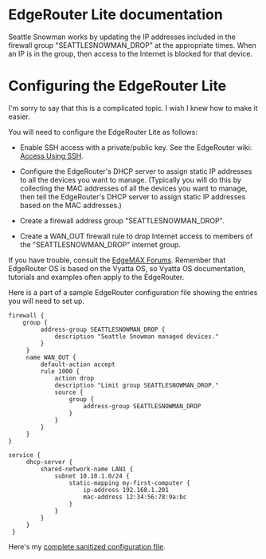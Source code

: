 # EdgeRouter Lite documentation

Seattle Snowman works by updating the IP addresses included in the
firewall group "SEATTLESNOWMAN_DROP" at the appropriate times. When an IP is in
the group, then access to the Internet is blocked for that device.

# Configuring the EdgeRouter Lite

I'm sorry to say that this is a complicated topic. I wish I knew how to
make it easier.

You will need to configure the EdgeRouter Lite as follows:


 + Enable SSH access with a private/public key. See the EdgeRouter wiki:
   [Access Using SSH](http://wiki.ubnt.com/Access_Using_SSH).

 + Configure the EdgeRouter's DHCP server to assign static IP addresses to all
   the devices you want to manage. (Typically you will do this by collecting
   the MAC addresses of all the devices you want to manage, then tell the
   EdgeRouter's DHCP server to assign static IP addresses based on the MAC
   addresses.)

 + Create a firewall address group "SEATTLESNOWMAN_DROP".

 + Create a WAN_OUT firewall rule to drop Internet access to members of the
   "SEATTLESNOWMAN_DROP" internet group.

If you have trouble, consult the
[EdgeMAX Forums](http://community.ubnt.com/t5/EdgeMAX/bd-p/EdgeMAX).
Remember that EdgeRouter OS is based on the Vyatta OS, so
Vyatta OS documentation, tutorials and examples often apply to the EdgeRouter.

Here is a part of a sample EdgeRouter configuration file showing the entries
you will need to set up.

    firewall {
        group {
             address-group SEATTLESNOWMAN_DROP {
                 description "Seattle Snowman managed devices."
             }
         }
         name WAN_OUT {
             default-action accept
             rule 1000 {
                 action drop
                 description "Limit group SEATTLESNOWMAN_DROP."
                 source {
                     group {
                         address-group SEATTLESNOWMAN_DROP
                     }
                 }
             }
         }
    }

    service {
         dhcp-server {
             shared-network-name LAN1 {
                 subnet 10.10.1.0/24 {
                     static-mapping my-first-computer {
                         ip-address 192.168.1.201
                         mac-address 12:34:56:78:9a:bc
                     }
                 }
             }
         }
     }

Here's my [complete sanitized configuration file](sanitized.config).
